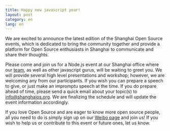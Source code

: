```yaml
---
title: Happy new javascript year!
layout: post
category: en
lang: en
---
```


We are excited to announce the latest edition of the Shanghai Open Source events, which is dedicated to bring the community together and provide a platform for Open Source enthusiasts in Shanghai to communicate and share their thoughts.

Please come and join us for a Node.js event at our Shanghai office where our [team](http://wiredcraft.com/), as well as other javascript gurus, will be waiting to greet you. We will provide several high level presentations and workshop; however, we are welcoming any  from our participants. If you wish you can prepare a speech to give, or just make an impromptu speech at the time. If you do prepare ahead of time, please send a quick email about your topic(s) to info@shanghaios.org. We are finalizing the schedule and will update the event information accordingly.

If you love Open Source and are eager to know more open source people, all you need to do is simply sign up on our [Weibo page](http://event.weibo.com/760436) and join us! If you wish to help us or contribute to this event or future ones, let us know. 